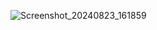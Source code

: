 ![Screenshot_20240823_161859](https://github.com/user-attachments/assets/86a5383c-5eab-4f99-8b16-030ab7104f24)
